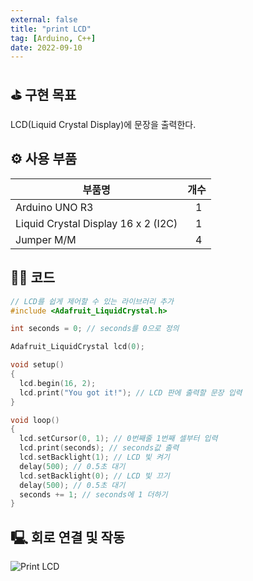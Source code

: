 ```yaml
---
external: false
title: "print LCD"
tag: [Arduino, C++]
date: 2022-09-10
---
```


## ⛳️ 구현 목표

LCD(Liquid Crystal Display)에 문장을 출력한다.

## ⚙️ 사용 부품

|부품명|개수|
|------|---|
|Arduino UNO R3|&nbsp;&nbsp;&nbsp;1|
|Liquid Crystal Display 16 x 2 (I2C)|&nbsp;&nbsp;&nbsp;1|
|Jumper M/M|&nbsp;&nbsp;&nbsp;4|

## 👨‍💻 코드

```cpp
// LCD를 쉽게 제어할 수 있는 라이브러리 추가
#include <Adafruit_LiquidCrystal.h>

int seconds = 0; // seconds를 0으로 정의

Adafruit_LiquidCrystal lcd(0); 

void setup()
{
  lcd.begin(16, 2);
  lcd.print("You got it!"); // LCD 판에 출력할 문장 입력
}

void loop()
{
  lcd.setCursor(0, 1); // 0번째줄 1번째 셀부터 입력
  lcd.print(seconds); // seconds값 출력
  lcd.setBacklight(1); // LCD 빛 켜기
  delay(500); // 0.5초 대기
  lcd.setBacklight(0); // LCD 빛 끄기
  delay(500); // 0.5초 대기
  seconds += 1; // seconds에 1 더하기
}
```

## 🖳 회로 연결 및 작동

![Print LCD](/images/video/Print-LCD.gif)
